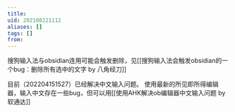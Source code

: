 ```yaml
---
title: 
uid: 202108221112
aliases: []
tags: []
from: 
---
```

搜狗输入法与obsidian连用可能会触发删除，见[[搜狗输入法会触发obsidian的一个bug：删除所有选中的文字 by 八角经刀]]

目前（202204151527）已经解决中文输入问题。
使用最新的所见即所得编辑器，输入中文存在一些bug，但可以用[[使用AHK解决ob编辑器中文输入问题 by 软通达]]